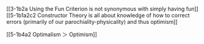 [[3-1b2a Using the Fun Criterion is not synonymous with simply having fun]]
[[5-1b1a2c2 Constructor Theory is all about knowledge of how to correct errors (primarily of our parochiality-physicality) and thus optimism]]

[[5-1b4a2 Optimalism ＞ Optimism]]

